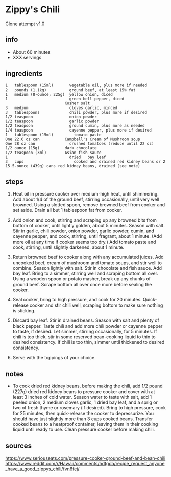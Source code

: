 # Zippy's Chili  
Clone attempt v1.0

## info  
* About 60 minutes  
* XXX servings  

## ingredients  
```
1	tablespoon (15ml)	    vegetable oil, plus more if needed
2	pounds (1.1kg)	        ground beef, at least 15% fat
1	medium (8-ounce; 225g)	yellow onion, diced
1	                        green bell pepper, diced
                          Kosher salt
3	medium	                cloves garlic, minced
3	tablespoons	            chili powder, plus more if desired
1/2	teaspoon	            onion powder
1/2	teaspoon	            garlic powder
1/2	teaspoon	            ground cumin, plus more as needed
1/4	teaspoon	            cayenne pepper, plus more if desired
1	tablespoon (15ml)	      tomato paste
One	22.6 oz can	          Campbell's Cream of Mushroom soup
One	28 oz can	            crushed tomatoes (reduce until 22 oz)
1/2	ounce (15g)	          dark chocolate
1/2	teaspoon (3ml)	      Asian fish sauce
1	                        dried	bay leaf
3	cups	                  cooked and drained red kidney beans or 2 15.5-ounce (439g) cans red kidney beans, drained (see note)
```

## steps  
1. Heat oil in pressure cooker over medium-high heat, until shimmering. Add about 1/4 of the ground beef, stirring occasionally, until very well browned. Using a slotted spoon, remove browned beef from cooker and set aside. Drain all but 1 tablespoon fat from cooker.

2. Add onion and cook, stirring and scraping up any browned bits from bottom of cooker, until lightly golden, about 5 minutes. Season with salt. Stir in garlic, chili powder, onion powder, garlic powder, cumin, and cayenne pepper, and cook, stirring, until fragrant, about 1 minute. (Add more oil at any time if cooker seems too dry.) Add tomato paste and cook, stirring, until slightly darkened, about 1 minute.

3. Return browned beef to cooker along with any accumulated juices. Add uncooked beef, cream of mushroom and tomato soups, and stir well to combine. Season lightly with salt. Stir in chocolate and fish sauce. Add bay leaf. Bring to a simmer, stirring well and scraping bottom all over. Using a wooden spoon or potato masher, break up any chunks of ground beef. Scrape bottom all over once more before sealing the cooker.

4. Seal cooker, bring to high pressure, and cook for 20 minutes. Quick-release cooker and stir chili well, scraping bottom to make sure nothing is sticking.

5. Discard bay leaf. Stir in drained beans. Season with salt and plenty of black pepper. Taste chili and add more chili powder or cayenne pepper to taste, if desired. Let simmer, stirring occasionally, for 5 minutes. If chili is too thick, stir in some reserved bean-cooking liquid to thin to desired consistency. If chili is too thin, simmer until thickened to desired consistency.

6. Serve with the toppings of your choice.

## notes  
* To cook dried red kidney beans, before making the chili, add 1/2 pound (227g) dried red kidney beans to pressure cooker and cover with at least 3 inches of cold water. Season water to taste with salt, add 1 peeled onion, 2 medium cloves garlic, 1 dried bay leaf, and a sprig or two of fresh thyme or rosemary (if desired). Bring to high pressure, cook for 25 minutes, then quick-release the cooker to depressurize. You should have just slightly more than 3 cups cooked beans. Transfer cooked beans to a heatproof container, leaving them in their cooking liquid until ready to use. Clean pressure cooker before making chili.

## sources   
https://www.seriouseats.com/pressure-cooker-ground-beef-and-bean-chili  
https://www.reddit.com/r/Hawaii/comments/hdtgda/recipe_request_anyone_have_a_good_zippys_chili/fvn6fej/
